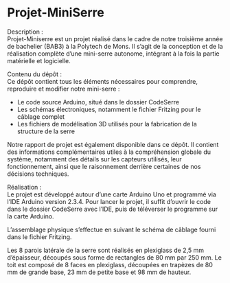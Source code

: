 # Projet-MiniSerre

Description :\
Projet-Miniserre est un projet réalisé dans le cadre de notre troisième année de bachelier (BAB3) à la Polytech de Mons. Il s’agit de la conception et de la réalisation complète d’une mini-serre autonome, intégrant à la fois la partie matérielle et logicielle.

Contenu du dépôt :\
Ce dépôt contient tous les éléments nécessaires pour comprendre, reproduire et modifier notre mini-serre :

- Le code source Arduino, situé dans le dossier CodeSerre 
- Les schémas électroniques, notamment le fichier Fritzing pour le câblage complet 
- Les fichiers de modélisation 3D utilisés pour la fabrication de la structure de la serre 

Notre rapport de projet est également disponible dans ce dépôt. Il contient des informations complémentaires utiles à la compréhension globale du système, notamment des détails sur les capteurs utilisés, leur fonctionnement, ainsi que le raisonnement derrière certaines de nos décisions techniques.

Réalisation :\
Le projet est développé autour d’une carte Arduino Uno et programmé via l’IDE Arduino version 2.3.4.
Pour lancer le projet, il suffit d’ouvrir le code dans le dossier CodeSerre avec l’IDE, puis de téléverser le programme sur la carte Arduino.

L’assemblage physique s’effectue en suivant le schéma de câblage fourni dans le fichier Fritzing.

Les 8 parois latérale de la serre sont réalisés en plexiglass de 2,5 mm d’épaisseur, découpés sous forme de rectangles de 80 mm par 250 mm. Le toit est composé de 8 faces en plexiglass, découpées en trapèzes de 80 mm de grande base, 23 mm de petite base et 98 mm de hauteur.



